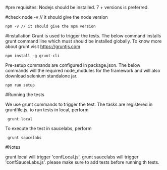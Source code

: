 #pre requisites:
Nodejs should be installed. 7 + versions is preferred.

#check 
    node -v // it should give the node version
       
    npm -v // it should give the npm version
    
   
#Installation
Grunt is used to trigger the tests. The below command installs grunt command line which must should be installed globally. To know more about grunt visit https://gruntjs.com
    
    npm install -g grunt-cli
    
Pre-setup commands are configured in package.json. The below commands will the required node_modules for the framework and will also download selenium standalone jar.
   
    npm run setup
    
    
#Running the tests

We use grunt commands to trigger the test. The tasks are registered in gruntfile.js. to run tests in local, perform
     
     grunt local
     
To execute the test in saucelabs, perform 
    
     grunt saucelabs
     
#Notes

grunt local will trigger 'confLocal.js', grunt saucelabs will trigger 'confSauceLabs.js'. please make sure to add tests before running th tests.


